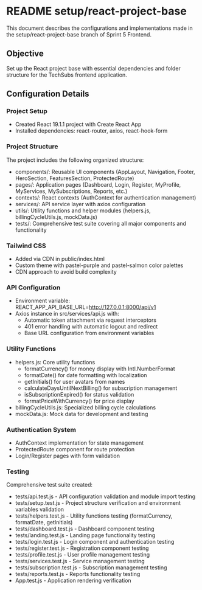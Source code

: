 # README setup/react-project-base

This document describes the configurations and implementations made in the setup/react-project-base branch of Sprint 5 Frontend.

## Objective

Set up the React project base with essential dependencies and folder structure for the TechSubs frontend application.

## Configuration Details

### Project Setup
- Created React 19.1.1 project with Create React App
- Installed dependencies: react-router, axios, react-hook-form

### Project Structure
The project includes the following organized structure:
- components/: Reusable UI components (AppLayout, Navigation, Footer, HeroSection, FeaturesSection, ProtectedRoute)
- pages/: Application pages (Dashboard, Login, Register, MyProfile, MyServices, MySubscriptions, Reports, etc.)
- contexts/: React contexts (AuthContext for authentication management)
- services/: API service layer with axios configuration
- utils/: Utility functions and helper modules (helpers.js, billingCycleUtils.js, mockData.js)
- tests/: Comprehensive test suite covering all major components and functionality

### Tailwind CSS
- Added via CDN in public/index.html
- Custom theme with pastel-purple and pastel-salmon color palettes
- CDN approach to avoid build complexity

### API Configuration
- Environment variable: REACT_APP_API_BASE_URL=http://127.0.0.1:8000/api/v1
- Axios instance in src/services/api.js with:
  - Automatic token attachment via request interceptors
  - 401 error handling with automatic logout and redirect
  - Base URL configuration from environment variables

### Utility Functions
- helpers.js: Core utility functions
  - formatCurrency() for money display with Intl.NumberFormat
  - formatDate() for date formatting with localization
  - getInitials() for user avatars from names
  - calculateDaysUntilNextBilling() for subscription management
  - isSubscriptionExpired() for status validation
  - formatPriceWithCurrency() for price display
- billingCycleUtils.js: Specialized billing cycle calculations
- mockData.js: Mock data for development and testing

### Authentication System
- AuthContext implementation for state management
- ProtectedRoute component for route protection
- Login/Register pages with form validation

### Testing

Comprehensive test suite created:
- tests/api.test.js - API configuration validation and module import testing
- tests/setup.test.js - Project structure verification and environment variables validation
- tests/helpers.test.js - Utility functions testing (formatCurrency, formatDate, getInitials)
- tests/dashboard.test.js - Dashboard component testing
- tests/landing.test.js - Landing page functionality testing
- tests/login.test.js - Login component and authentication testing
- tests/register.test.js - Registration component testing
- tests/profile.test.js - User profile management testing
- tests/services.test.js - Service management testing
- tests/subscription.test.js - Subscription management testing
- tests/reports.test.js - Reports functionality testing
- App.test.js - Application rendering verification